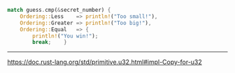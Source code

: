 ```rust
match guess.cmp(&secret_number) {  
    Ordering::Less    => println!("Too small!"),  
    Ordering::Greater => println!("Too big!"),  
    Ordering::Equal   => {  
        println!("You win!");  
        break;    }
```



-----------------------------------------------------


https://doc.rust-lang.org/std/primitive.u32.html#impl-Copy-for-u32

